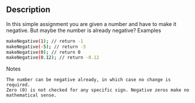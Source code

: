 ## Description

In this simple assignment you are given a number and have to make it negative. But maybe the number is already negative?
Examples

```bash
makeNegative(1); // return -1
makeNegative(-5); // return -5
makeNegative(0); // return 0
makeNegative(0.12); // return -0.12
```

Notes

    The number can be negative already, in which case no change is required.
    Zero (0) is not checked for any specific sign. Negative zeros make no mathematical sense.
